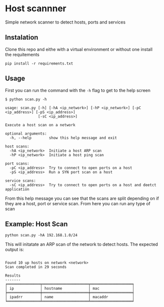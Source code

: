 # Host scannner

Simple network scanner to detect hosts, ports and services

## Instalation

Clone this repo and eithe with a virtual environment or without one install the requitements

```shell
pip install -r requirements.txt
```

## Usage

First you can run the command with the `-h` flag to get to the help screen

```shell
$ python scan.py -h

usage: scan.py [-h] [-hA <ip_network>] [-hP <ip_network>] [-pC <ip_address>] [-pS <ip_address>]
               [-sC <ip_address>]

Execute a host scan on a network

optional arguments:
  -h, --help        show this help message and exit

host scans:
  -hA <ip_network>  Initiate a host ARP scan
  -hP <ip_network>  Initiate a host ping scan

port scans:
  -pC <ip_address>  Try to connect to open ports on a host
  -pS <ip_address>  Run a SYN port scan on a host

service scans:
  -sC <ip_address>  Try to connect to open ports on a host and deetct application

```

From this help message you can see that the scans are split depending on if they are a host, port or service scan. From here you can run any type of scan

## Example: Host Scan

```
python scan.py -hA 192.168.1.0/24
```

This will initatate an ARP scan of the network to detect hosts. The expected output is:

```

Found 10 up hosts on network <network>
Scan completed in 29 seconds

Results
-------
╒═══════════════╤═════════════════════╤═══════════════════╕
│ ip            │ hostname            │ mac               │
╞═══════════════╪═════════════════════╪═══════════════════╡
│ ipadrr        │ name                │ macaddr           │
╘═══════════════╧═════════════════════╧═══════════════════╛

```